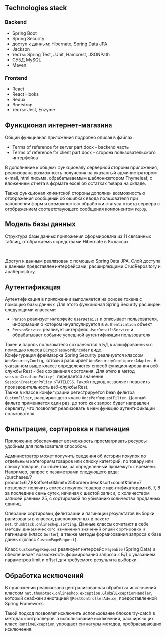 <h2>Technologies stack</h2>

<h3>Backend</h3>
<ul>
    <li>Spring Boot</li>
    <li>Spring Security</li>
    <li>доступ к данным: Hibernate, Spring Data JPA</li>
    <li>Jackson</li>
    <li>тесты: Spring Test, JUnit, Hamcrest, JSONPath</li>
    <li>СУБД MySQL</li>
    <li>Maven</li>
</ul>


<h3>Frontend</h3>

<ul>
    <li>React</li>
    <li>React Hooks</li>
    <li>Redux</li>
    <li>Bootstrap</li>
    <li>тесты: Jest, Enzyme</li>
</ul>


<h2>Функционал интернет-магазина</h2>
<p>Общий функцианал приложения подробно описан в файлах:</p>
<ul>
    <li>Terms of reference for server part.docx - backend часть</li>
    <li>Terms of reference for client part.docx - сторона пользовательского интерфейса</li>
</ul>
<p>В дополнение к общему функционалу серверной стороны приложения, реализована возможность 
получения на указанный администратором e-mail, html письма, обрабатываемым шаблонизатором 
Thymeleaf, с вложением отчета в формате
excel об остатках товара на складе.</p>
<p>Также функционал клиентской стороны дополнен возможностью отображения сообщений об 
ошибках ввода пользователя при заполнении форм и возможностью обработки статуса ответа сервера
с отображением соответствующего сообщения компонентом <code>PopUp</code>.</p>


<h2>Модель базы данных</h2>

<p>Структура базы данных приложения сформирована из 11 связанных таблиц, отображаемых 
средствами Hibernate в 8 классах.</p>


<br/>
<p>Доступ к данным реализован с помощью Spring Data JPA. Слой доступа к данным представлен интерфейсами,
расширяющими CrudRepository и JpaRepository.</p>


<h2>Аутентификация</h2>

<p>Аутентификация в приложении выполняется на основе токена с помощью базы данных. Для этого функционал Spring Security
расширен следующими классами:</p>
<ul>
    <li><code>Person</code> реализует интерфейс <code>UserDetails</code> и описывает пользователя, информация о котором
    инуапсулируется в <code>Authentication</code> объект</li>
    <li><code>PersonService</code> реализует интерфейс <code>UserDetailsService</code> и обрабатывает событие 
    успешной аутентификации пользователя</li>
</ul>
<p>Токен и пароль пользователя сохраняются в БД в зашифрованным с помощью класса <code>BCryptPasswordEncoder</code> 
виде.
<br/>
Конфигурация фреймворка Spring Security реализуется классом <code>WebSecurityConfig</code>, который расширяет
<code>WebSecurityConfigurerAdapter</code>. В указанном выше классе определеяется способ функционирования веб-службы
Rest - без сохранения состояния. Для этого в метод <code>sessionCreationPolicy()</code> передается значение 
<code>SessionCreationPolicy.STATELESS</code>. Такой подход позволяет повысить производительность веб-службы Rest.
<br/> 
Также в классе конфигурации регистрируется bean фильтра <code>CustomFilter</code>, расширяющего класс 
<code>OncePerRequestFilter</code>. Данный фильтр применяется один раз, до того как запрос будет направлен
 сервлету, что позволяет реализовать в нем функцию аутентификации пользователя.
</p>

<h2>Фильтрация, сортировка и пагинация</h2>

<p>Приложение обеспечивает возможность просматривать ресурсы удобным для пользователя способом.</p>
<p>Администратор может получить сведения об истории покупок по отдельным категориям товаров или 
списку категорий, по товару или списку товаров, по клиентам, за определенный промежуток времени.
Например, запрос с параметрами следующего вида:
<br/>
/purchases/?product=6,7,8&offset=6&limit=25&order=desc&sort=count&time=7
<br/>
позволяет получить список покупок товаров с идентификаторами 6, 7, 8 за последние семь суток, начиная с шестой записи, 
с количеством записей равным 25, с сортировкой по убыванию количества проданных единиц.</p>
<p>Операции сортировки, фильтрации и пагинации результатов выборки рализованы в классах, расположенных в пакете 
<code>net.thumbtack.onlineshop.sorting</code>. Данные классы сочетают в себе методы динамического изменения значений 
опций сортировки и пагинации (класс <code>Sorter</code>), а также методы формирования запроса к базе данных 
(класс <code>CustomPageRequest</code>).</p>
<p>Класс <code>CustomPageRequest</code> реализует интерфейс <code>Pageable</code> (Spring Data) и обеспечивает 
возможность формирования запроса к БД с указанием параметров limit и offset для требуемого результата выборки.</p>


<h2>Обработка исключений</h2>

<p>В приложении реализована централизованная обработка исключений классом
<code>net.thumbtack.onlineshop.exception.GlobalExceptionHandler</code>, который снабжен аннотацией 
<code>@RestControllerAdvice</code>, предоставленной Spring Framework.</p>
<p>Такой подход позволяет исключить использование блоков try-catch в методах контроллеров, а использование 
исключений, расширяющих класс <code>RuntimeException</code>, упрощает сигнатуры методов, пробрасывающих 
исключения.</p>